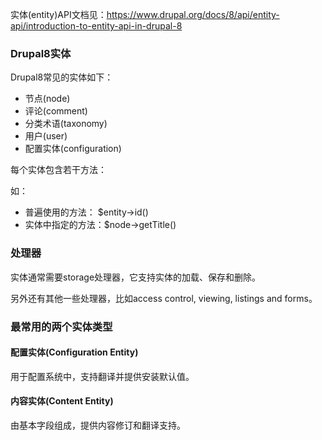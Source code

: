 实体(entity)API文档见：https://www.drupal.org/docs/8/api/entity-api/introduction-to-entity-api-in-drupal-8

### Drupal8实体
Drupal8常见的实体如下：

* 节点(node)
* 评论(comment)
* 分类术语(taxonomy)
* 用户(user)
* 配置实体(configuration)

每个实体包含若干方法：

如：

* 普遍使用的方法： $entity->id()
* 实体中指定的方法：$node->getTitle()

### 处理器
实体通常需要storage处理器，它支持实体的加载、保存和删除。

另外还有其他一些处理器，比如access control, viewing, listings and forms。

### 最常用的两个实体类型

#### 配置实体(Configuration Entity)
用于配置系统中，支持翻译并提供安装默认值。

#### 内容实体(Content Entity)
由基本字段组成，提供内容修订和翻译支持。